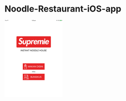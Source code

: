 # Noodle-Restaurant-iOS-app

<b>
<img src="https://github.com/jigar007/Noodle-Restaurant-iOS-app/blob/master/Final_Screenshots/1.PNG" width="192" height="256">
</b>
